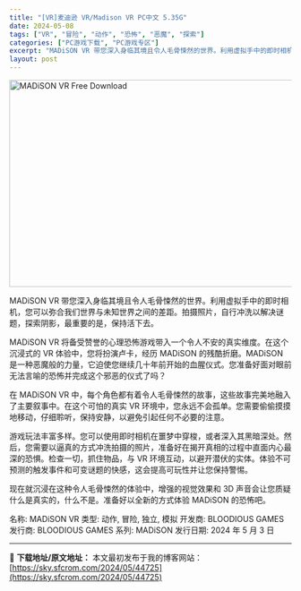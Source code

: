 ```yaml
---
title: "[VR]麦迪逊 VR/Madison VR PC中文 5.35G"
date: 2024-05-08
tags: ["VR", "冒险", "动作", "恐怖", "恶魔", "探索"]
categories: ["PC游戏下载", "PC游戏专区"]
excerpt: "MADiSON VR 带您深入身临其境且令人毛骨悚然的世界。利用虚拟手中的即时相机，您可以弥合我们世界与未知世界之间的差距。拍摄照片，自行冲洗以解决谜题，探索阴影，最重要的是，保持活下去。 MADiSON VR 将备受赞誉的心理恐怖游戏带入一个令人不安的真实维度。在这个沉浸式的 VR 体验中，您将扮&hellip;"
layout: post
---
```


<img class="igg-image-content aligncenter" src="https://sky.sfcrom.com/wp-content/uploads/2024/05/630b8-MADiSON-VR-Free-Download.jpg" alt="MADiSON VR Free Download" width="660" height="370" />

MADiSON VR 带您深入身临其境且令人毛骨悚然的世界。利用虚拟手中的即时相机，您可以弥合我们世界与未知世界之间的差距。拍摄照片，自行冲洗以解决谜题，探索阴影，最重要的是，保持活下去。

MADiSON VR 将备受赞誉的心理恐怖游戏带入一个令人不安的真实维度。在这个沉浸式的 VR 体验中，您将扮演卢卡，经历 MADiSON 的残酷折磨。MADiSON 是一种恶魔般的力量，它迫使您继续几十年前开始的血腥仪式。您准备好面对眼前无法言喻的恐怖并完成这个邪恶的仪式了吗？

在 MADiSON VR 中，每个角色都有着令人毛骨悚然的故事，这些故事完美地融入了主要叙事中。在这个可怕的真实 VR 环境中，您永远不会孤单。您需要偷偷摸摸地移动，仔细聆听，保持安静，以避免引起任何不必要的注意。

游戏玩法丰富多样。您可以使用即时相机在噩梦中穿梭，或者深入其黑暗深处。然后，您需要以逼真的方式冲洗拍摄的照片，准备好在揭开真相的过程中直面内心最深的恐惧。检查一切，抓住物品，与 VR 环境互动，以避开潜伏的实体。体验不可预测的触发事件和可变谜题的快感，这会提高可玩性并让您保持警惕。

现在就沉浸在这种令人毛骨悚然的体验中，增强的视觉效果和 3D 声音会让您质疑什么是真实的，什么不是。准备好以全新的方式体验 MADiSON 的恐怖吧。

名称: MADiSON VR
类型: 动作, 冒险, 独立, 模拟
开发商: BLOODIOUS GAMES
发行商: BLOODIOUS GAMES
系列: MADiSON
发行日期: 2024 年 5 月 3 日

---
📖 **下载地址/原文地址：** 本文最初发布于我的博客网站：[https://sky.sfcrom.com/2024/05/44725](https://sky.sfcrom.com/2024/05/44725)
